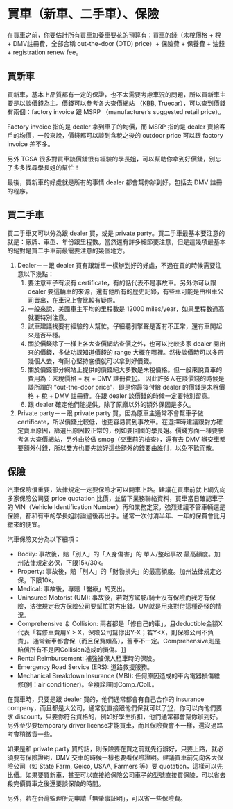 # 買車（新車、二手車）、保險

在買車之前，你要估計所有買車加養車要花的預算有：買車的錢（未稅價格 + 稅 + DMV註冊費，全部合稱 out-the-door \(OTD\) price）+ 保險費 + 保養費 + 油錢 + registration renew fee。

## 買新車 <a id="-0"></a>

買新車，基本上品質都有一定的保證，也不太需要考慮車況的問題，所以買新車主要是以談價錢為主。價錢可以參考各大查價網站 （[KBB](http://www.kbb.com), Truecar），可以查到價錢有兩個：factory invoice 跟 MSRP （manufacturer’s suggested retail price）。

Factory invoice 指的是 dealer 拿到車子的均價，而 MSRP 指的是 dealer 賣給客戶的均價，一般來說，價錢都可以談到含稅之後的 outdoor price 可以跟 factory invoice 差不多。

另外 TGSA 很多對買車談價錢很有經驗的學長姐，可以幫助你拿到好價錢，別忘了多多找尋學長姐的幫忙！

最後，買新車的好處就是所有的事情 dealer 都會幫你辦到好，包括去 DMV 註冊的程序。

## 買二手車 <a id="-1"></a>

買二手車又可以分為跟 dealer 買，或是 private party。買二手車最基本要注意的就是：廠牌、車型、年份跟里程數。當然還有許多細節要注意，但是這幾項最基本的絕對是買二手車前最需要注意的幾個地方。

1. Dealer－－跟 dealer 買有跟新車一樣辦到好的好處，不過在買的時候需要注意以下幾點：
   1. 要注意車子有沒有 certificate，有的話代表不是事故車。另外你可以跟 dealer 要這輛車的來源，還有他所有的歷史記錄，有些車可能是由租車公司賣出，在車況上會比較有疑慮。
   2. 一般來說，美國車主平均的里程數是 12000 miles/year，如果里程數過高就要特別注意。
   3. 試車建議找要有經驗的人幫忙。仔細聽引擎聲是否有不正常，還有車開起來是否平穩。
   4. 關於價錢除了一樣上各大查價網站查價之外，也可以比較多家 dealer 開出來的價錢，多做功課知道價錢的 range 大概在哪裡。然後談價時可以多帶幾個人去，有耐心堅持底價就可以拿到好價錢。
   5. 關於價錢部分網站上提供的價錢絕大多數是未稅價格。但一般來說買車的費用為：未稅價格 + 稅 + DMV 註冊費[10](../zai_mei_sheng_huo/tgsahuo_dong_jie_shao.md#fn10)。 因此許多人在談價錢的時候是談所謂的 “out-the-door price”，即是你最後付給 dealer 的價錢是未稅價格 + 稅 + DMV 註冊費。在跟 dealer 談價錢的時候一定要特別留意。
   6. 跟 dealer 確定他們能提供，除了原廠以外的額外保固是多久。
2. Private party－－跟 private party 買，因為原車主通常不會幫車子做 certificate，所以價錢比較低，也更容易買到事故車。在選擇時建議跟對方確定賣車原因，篩選出原因較正常的，例如要回國的學長姐。價錢方面一樣要參考各大查價網站，另外由於做 smog（交車前的檢查），還有去 DMV 辦交車都要額外付錢，所以雙方也要先談好這些額外的錢要由誰付，以免不歡而散。

## 保險 <a id="-2"></a>

汽車保險很重要，法律規定一定要保險才可以開車上路。建議在買車前就上網先向多家保險公司要 price quotation 比價，並留下業務聯絡資料，買車當日確認車子的 VIN（Vehicle Identification Number）再和業務定案。強烈建議不管車輛還是保險，都和有車的學長姐討論過後再出手。通常一次付清半年、一年的保費會比月繳來的便宜。

汽車保險又分為以下細項：

* Bodily: 事故後，賠「別人」的「人身傷害」的 單人/整起事故 最高額度。加州法律規定必保，下限15k/30k。
* Property: 事故後，賠「別人」的「財物損失」的最高額度。加州法律規定必保，下限10k。
* Medical: 事故後，專賠「醫療」的支出。
* Uninsured Motorist \(UM\): 事故後，若對方駕駛/騎士沒有保險而我方有保險，法律規定我方保險公司要幫忙對方出錢。UM就是用來對付這種奇怪的情況。
* Comprehensive ＆ Collision: 兩者都是「修自己的車」，且deductible金額X代表「若修車費用Y &gt; X，保險公司幫你出Y-X；若Y&lt;X，則保險公司不負責」。通常新車都會保（而且保費頗高），舊車不一定。Comprehensive則是賠償所有不是因Collision造成的損傷。[11](../zai_mei_sheng_huo/tgsahuo_dong_jie_shao.md#fn11)
* Rental Reimbursement: 補強被保人租車時的保險。
* Emergency Road Service \(ERS\): 道路救援服務。
* Mechanical Breakdown Insurance \(MBI\): 任何原因造成的車內電器損傷維修\(例：air conditioner\)。金額詮釋同Comp./Coll.。

在買車時，只要是跟 dealer 買的，他們通常都會有自己合作的 insurance company，而且都是大公司，通常就直接跟他們保就可以了[12](../zai_mei_sheng_huo/tgsahuo_dong_jie_shao.md#fn12)，你可以向他們要求 discount，只要你符合資格的，例如好學生折扣，他們通常都會幫你辦到好。另外至少要temporary driver license才能買車，而且保險費會不一樣，還沒過路考會稍微貴一些。

如果是和 private party 買的話，則保險要在買之前就先行辦好，只要上路，就必須要有保險證明，DMV 交車的時候一樣也要看保險證明。建議買車前先向各大保險公司（如 State Farm, Geico, USAA, Farmers 等）要 quotation，這樣可以先比價。如果要買新車，甚至可以直接給保險公司車子的型號直接買保險，可以省去殺完價買車之後還要談保險的時間。

另外，若在台灣監理所先申請「無肇事証明」，可以省一些保險費。

